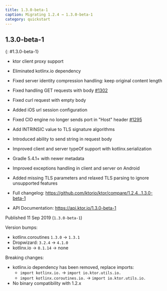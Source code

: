 ```yaml
---
title: 1.3.0-beta-1
caption: Migrating 1.2.4 → 1.3.0-beta-1
category: quickstart
---
```


## 1.3.0-beta-1
{: #1.3.0-beta-1}

* ktor client proxy support
* Eliminated kotlinx.io dependency
* Fixed server identity compression handling: keep original content length
* Fixed handling GET requests with body [#1302](https://github.com/ktorio/ktor/issues/1202)
* Fixed curl request with empty body
* Added iOS url session configuration
* Fixed CIO engine no longer sends port in "Host" header [#1295](https://github.com/ktorio/ktor/issues/1295)
* Add INTRINSIC value to TLS signature algorithms
* Introduced ability to send string in request body
* Improved client and server typeOf support with kotlinx.serialization
* Gradle 5.4.1+ with newer metadata
* Improved exceptions handling in client and server on Android
* Added missing TLS parameters and relaxed TLS parsing to ignore unsupported features

* Full changelog: <https://github.com/ktorio/ktor/compare/1.2.4...1.3.0-beta-1>
* API Documentation: <https://api.ktor.io/1.3.0-beta-1>

Published 11 Sep 2019 (`1.3.0-beta-1`)

Version bumps:
* kotlinx.coroutines `1.3.0` -> `1.3.1`
* Dropwizard: `3.2.4` -> `4.1.0`
* kotlinx.io -> `0.1.14` -> none

Breaking changes:
* kotlinx.io dependency has been removed, replace imports:
    * `import kotlinx.io.` -> `import io.ktor.utils.io.`
    * `import kotlinx.coroutines.io.` -> `import io.ktor.utils.io.`
* No binary compatibility with 1.2.x



